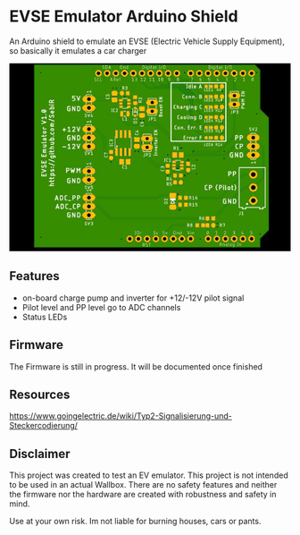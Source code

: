 # EVSE Emulator Arduino Shield
An Arduino shield to emulate an EVSE (Electric Vehicle Supply Equipment), so basically it emulates a car charger

![DCF](./doc/EVSE_Arduino_Shield_small.jpg)

## Features
* on-board charge pump and inverter for +12/-12V pilot signal
* Pilot level and PP level go to ADC channels
* Status LEDs

## Firmware
The Firmware is still in progress. It will be documented once finished

## Resources
https://www.goingelectric.de/wiki/Typ2-Signalisierung-und-Steckercodierung/

## Disclaimer
This project was created to test an EV emulator. This project is not intended to be used in an actual Wallbox. 
There are no safety features and neither the firmware nor the hardware are created with robustness and safety in mind.

Use at your own risk. Im not liable for burning houses, cars or pants.